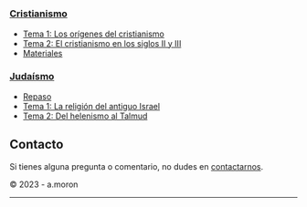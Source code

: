 # 

### [Cristianismo](/cristianismo/index.md)
- [Tema 1: Los orígenes del cristianismo](/cristianismo/apuntes/crmo_t1.md)
- [Tema 2: El cristianismo en los siglos II y III](/cristianismo/apuntes/crmo_t2.md)
- [Materiales](/cristianismo/materiales/)

### [Judaísmo](/judaismo/index.md)
- [Repaso](/judaismo/apuntes/jdmo_repaso.md)
- [Tema 1: La religión del antiguo Israel](/judaismo/apuntes/jdmo_t1.md)
- [Tema 2: Del helenismo al Talmud](/judaismo/apuntes/jdmo_t2/)

## Contacto
Si tienes alguna pregunta o comentario, no dudes en [contactarnos](mailto:correo@example.com).

© 2023 - a.moron

---

